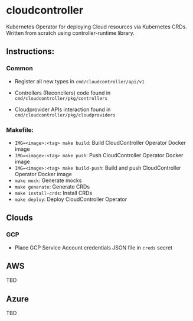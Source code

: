 # cloudcontroller

Kubernetes Operator for deploying Cloud resources via Kubernetes CRDs. Written from scratch using controller-runtime library.

## Instructions:

### Common

- Register all new types in `cmd/cloudcontroller/api/v1`

- Controllers (Reconcilers) code found in `cmd/cloudcontroller/pkg/controllers`

- Cloudprovider APIs interaction found in `cmd/cloudcontroller/pkg/cloudproviders`

### Makefile:

- `IMG=<image>:<tag> make build`: Build CloudController Operator Docker image
- `IMG=<image>:<tag> make push`: Push CloudController Operator Docker image
- `IMG=<image>:<tag> make build-push`: Build and push CloudController Operator Docker image
- `make mock`: Generate mocks
- `make generate`: Generate CRDs
- `make install-crds`: Install CRDs
- `make deploy`: Deploy CloudController Operator

## Clouds

### GCP

- Place GCP Service Account credentials JSON file in `creds` secret
## AWS

 TBD
 
## Azure

  TBD